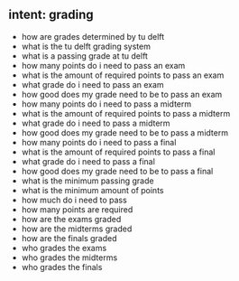 ## intent: grading
- how are grades determined by tu delft
- what is the tu delft grading system
- what is a passing grade at tu delft
- how many points do i need to pass an exam
- what is the amount of required points to pass an exam
- what grade do i need to pass an exam 
- how good does my grade need to be to pass an exam
- how many points do i need to pass a midterm
- what is the amount of required points to pass a midterm
- what grade do i need to pass a midterm 
- how good does my grade need to be to pass a midterm
- how many points do i need to pass a final
- what is the amount of required points to pass a final
- what grade do i need to pass a final 
- how good does my grade need to be to pass a final
- what is the minimum passing grade
- what is the minimum amount of points
- how much do i need to pass
- how many points are required
- how are the exams graded
- how are the midterms graded
- how are the finals graded
- who grades the exams
- who grades the midterms
- who grades the finals